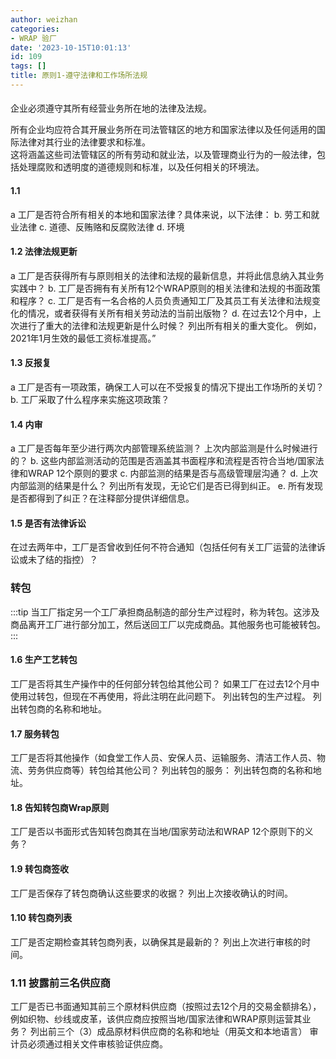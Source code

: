 ```yaml
---
author: weizhan
categories:
- WRAP 验厂
date: '2023-10-15T10:01:13'
id: 109
tags: []
title: 原则1-遵守法律和工作场所法规
---
```


####
企业必须遵守其所有经营业务所在地的法律及法规。[​](http://localhost:3000/wrap/Wrap%E6%A0%87%E5%87%86%E6%9D%A1%E6%AC%BE/%E5%8E%9F%E5%88%991-%E9%81%B5%E5%AE%88%E6%B3%95%E5%BE%8B%E5%92%8C%E5%B7%A5%E4%BD%9C%E5%9C%BA%E6%89%80%E6%B3%95%E8%A7%84#%E4%BC%81%E4%B8%9A%E5%BF%85%E9%A1%BB%E9%81%B5%E5%AE%88%E5%85%B6%E6%89%80%E6%9C%89%E7%BB%8F%E8%90%A5%E4%B8%9A%E5%8A%A1%E6%89%80%E5%9C%A8%E5%9C%B0%E7%9A%84%E6%B3%95%E5%BE%8B%E5%8F%8A%E6%B3%95%E8%A7%84)

所有企业均应符合其开展业务所在司法管辖区的地方和国家法律以及任何适用的国际法律对其行业的法律要求和标准。  
这将涵盖这些司法管辖区的所有劳动和就业法，以及管理商业行为的一般法律，包括处理腐败和透明度的道德规则和标准，以及任何相关的环境法。

#### 1.1

a 工厂是否符合所有相关的本地和国家法律？具体来说，以下法律： b. 劳工和就业法律 c. 道德、反贿赂和反腐败法律 d. 环境

#### 1.2 法律法规更新

a 工厂是否获得所有与原则相关的法律和法规的最新信息，并将此信息纳入其业务实践中？ b.
工厂是否拥有有关所有12个WRAP原则的相关法律和法规的书面政策和程序？ c.
工厂是否有一名合格的人员负责通知工厂及其员工有关法律和法规变化的情况，或者获得有关所有相关劳动法的当前出版物？ d.
在过去12个月中，上次进行了重大的法律和法规更新是什么时候？ 列出所有相关的重大变化。 例如，2021年1月生效的最低工资标准提高。”

#### 1.3 反报复

a 工厂是否有一项政策，确保工人可以在不受报复的情况下提出工作场所的关切？ b. 工厂采取了什么程序来实施这项政策？

#### 1.4 内审

a 工厂是否每年至少进行两次内部管理系统监测？ 上次内部监测是什么时候进行的？ b.
这些内部监测活动的范围是否涵盖其书面程序和流程是否符合当地/国家法律和WRAP 12个原则的要求 c. 内部监测的结果是否与高级管理层沟通？ d.
上次内部监测的结果是什么？ 列出所有发现，无论它们是否已得到纠正。 e. 所有发现是否都得到了纠正？在注释部分提供详细信息。

#### 1.5 是否有法律诉讼

在过去两年中，工厂是否曾收到任何不符合通知（包括任何有关工厂运营的法律诉讼或未了结的指控）？

### 转包

:::tip 当工厂指定另一个工厂承担商品制造的部分生产过程时，称为转包。这涉及商品离开工厂进行部分加工，然后送回工厂以完成商品。其他服务也可能被转包。
:::

#### 1.6 生产工艺转包

工厂是否将其生产操作中的任何部分转包给其他公司？ 如果工厂在过去12个月中使用过转包，但现在不再使用，将此注明在此问题下。 列出转包的生产过程。
列出转包商的名称和地址。

#### 1.7 服务转包

工厂是否将其他操作（如食堂工作人员、安保人员、运输服务、清洁工作人员、物流、劳务供应商等）转包给其他公司？ 列出转包的服务： 列出转包商的名称和地址。

#### 1.8 告知转包商Wrap原则

工厂是否以书面形式告知转包商其在当地/国家劳动法和WRAP 12个原则下的义务？

#### 1.9 转包商签收

工厂是否保存了转包商确认这些要求的收据？ 列出上次接收确认的时间。

#### 1.10 转包商列表

工厂是否定期检查其转包商列表，以确保其是最新的？ 列出上次进行审核的时间。

### 1.11 披露前三名供应商

工厂是否已书面通知其前三个原材料供应商（按照过去12个月的交易金额排名），例如织物、纱线或皮革，该供应商应按照当地/国家法律和WRAP原则运营其业务？
列出前三个（3）成品原材料供应商的名称和地址（用英文和本地语言） 审计员必须通过相关文件审核验证供应商。

